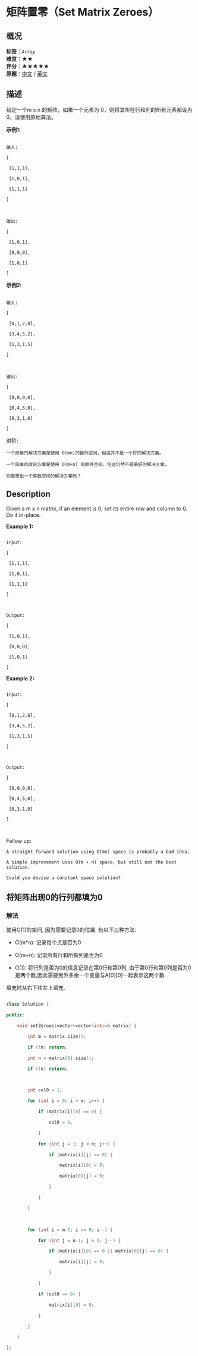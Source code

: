 # 矩阵置零（Set Matrix Zeroes）
## 概况
**标签**：*`Array`*<br>
**难度**：★★<br>
**评分**：★★★★★<br>
**原题**：[中文](https://leetcode-cn.com/problems/set-matrix-zeroes) / [英文](https://leetcode.com/problems/set-matrix-zeroes)
## 描述

给定一个m x n 的矩阵，如果一个元素为 0，则将其所在行和列的所有元素都设为 0。请使用原地算法。



**示例1:**

```

输入: 

[

 [1,1,1],

 [1,0,1],

 [1,1,1]

]



输出: 

[

 [1,0,1],

 [0,0,0],

 [1,0,1]

]

```





**示例2:**

```

输入: 

[

 [0,1,2,0],

 [3,4,5,2],

 [1,3,1,5]

]



输出: 

[

 [0,0,0,0],

 [0,4,5,0],

 [0,3,1,0]

]

```



进阶:





	一个直接的解决方案是使用 O(mn)的额外空间，但这并不是一个好的解决方案。

	一个简单的改进方案是使用 O(m+n) 的额外空间，但这仍然不是最好的解决方案。

	你能想出一个常数空间的解决方案吗？



## Description

Given a m x n matrix, if an element is 0, set its entire row and column to 0. Do it in-place.



**Example 1:**

```

Input: 

[

 [1,1,1],

 [1,0,1],

 [1,1,1]

]



Output: 

[

 [1,0,1],

 [0,0,0],

 [1,0,1]

]

```





**Example 2:**

```

Input: 

[

 [0,1,2,0],

 [3,4,5,2],

 [1,3,1,5]

]



Output: 

[

 [0,0,0,0],

 [0,4,5,0],

 [0,3,1,0]

]



```



Follow up:





	A straight forward solution using O(mn) space is probably a bad idea.

	A simple improvement uses O(m + n) space, but still not the best solution.

	Could you devise a constant space solution?





## 将矩阵出现0的行列都填为0

### 解法

使用O(1)的空间, 因为需要记录0的位置, 有以下三种方法:

- O(m*n): 记录每个点是否为0

- O(m+n): 记录所有行和所有列是否为0

- O(1): 将行列是否为0的信息记录在第0行和第0列, 由于第0行和第0列是否为0是两个数,因此需要另外多余一个变量与A[0][0]一起表示这两个数.



填充时从右下往左上填充.



```c++

class Solution {

public:

    void setZeroes(vector<vector<int>>& matrix) {

        int m = matrix.size();

        if (!m) return;

        int n = matrix[0].size();

        if (!n) return;

        

        int col0 = 1;

        for (int i = 0; i < m; i++) {

            if (matrix[i][0] == 0) {

                col0 = 0;

            }

            for (int j = 1; j < n; j++) {

                if (matrix[i][j] == 0) {

                    matrix[i][0] = 0;

                    matrix[0][j] = 0;

                }

            }

        }

        

        for (int i = m-1; i >= 0; i--) {

            for (int j = n-1; j > 0; j--) {

                if (matrix[i][0] == 0 || matrix[0][j] == 0) {

                    matrix[i][j] = 0;

                }

            }

            if (col0 == 0) {

                matrix[i][0] = 0;

            }

        }

    }

};

```